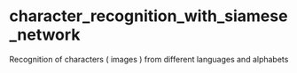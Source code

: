 # character_recognition_with_siamese_network
Recognition of characters ( images ) from different languages and alphabets
